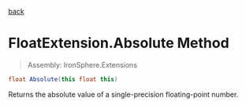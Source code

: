 ﻿

[back](/IronSphere.Extensions/types/FloatExtension)

# FloatExtension.Absolute Method

> Assembly: IronSphere.Extensions

```csharp
float Absolute(this float this)
```

Returns the absolute value of a single-precision floating-point number.

 